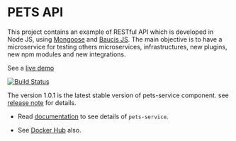 # PETS API

This project contains an example of RESTful API which is developed in Node JS, using [Mongoose](http://mongoosejs.com/) and [Baucis JS](https://github.com/wprl/baucis). The main objective is to have a microservice for testing others microservices, infrastructures, new plugins, new npm modules and new integrations.  

See a [live demo](https://pets.darteaga.com/#!/)  

[![Build Status](https://travis-ci.org/dani8art/pets.svg?branch=master)](https://travis-ci.org/http://github.com/dani8art/pets)

The version 1.0.1 is the latest stable version of pets-service component.
see [release note](http://github.com/dani8art/pets/releases/tag/1.0.1) for details.

- Read [documentation](./docs) to see details of `pets-service`.

- See [Docker Hub](https://hub.docker.com/r/darteaga/pets/) also.